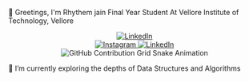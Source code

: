 🚀 Greetings, I'm Rhythem jain
Final Year Student At Vellore Institute of Technology, Vellore
<div align="center">
    <a href="https://www.linkedin.com/in/rhythem-jain-4b3799259/">
        <img src="https://img.shields.io/badge/LinkedIn-0077B5?style=for-the-badge&logo=linkedin&logoColor=white" alt="LinkedIn"/>
    </a>
</div>
<div align="center">
    <a href="https://www.instagram.com/rhythem_jain/">
        <img src="https://img.shields.io/badge/LinkedIn-0077B5?style=for-the-badge&logo=linkedin&logoColor=white](https://camo.githubusercontent.com/3ad821fc2ec8e53…96e7374616772616d266c6f676f436f6c6f723d7768697465" alt="Instagram"/>
        <img src="" alt="LinkedIn"/>
    </a>
</div>

<div align="center">
    <img src="https://raw.githubusercontent.com/https://github.com/rhythemjain04/rhythemjain04/[https://github.com/rhythemjain04/rhythemjain04]/output/github-contribution-grid-snake.svg" alt="GitHub Contribution Grid Snake Animation"/>
</div>

🌱 I’m currently exploring the depths of Data Structures and Algorithms
<!--
**rhythemjain04/rhythemjain04** is a ✨ _special_ ✨ repository because its `README.md` (this file) appears on your GitHub profile.

Here are some ideas to get you started:

- 🔭 I’m currently working on ...
- 🌱 I’m currently learning ...
- 👯 I’m looking to collaborate on ...
- 🤔 I’m looking for help with ...
- 💬 Ask me about ...
- 📫 How to reach me: ...
- 😄 Pronouns: ...
- ⚡ Fun fact: ...
-->
